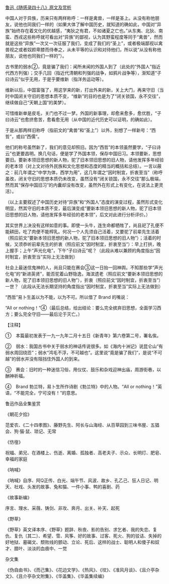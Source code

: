 [鲁迅《随感录四十八》原文及赏析](https://www.vrrw.net/wx/7562.html)

中国人对于异族，历来只有两样称呼：一样是禽兽，一样是圣上。从没有称他朋友，说他也同我们一样的（如果大体了解中国历史，就知道的确如此，中国对“异族”始终存在着文化的优越感，“夷狄之有君，不如诸夏之亡也。”从东夷、北狄、南蛮、西戎这些称呼就可看出对“异族”的鄙视，认为其野蛮程度等同于“禽兽”，然而就是这些“异族”一次又一次征服了我们，变成了我们的“圣上”，或者极端鄙视以禽兽视之或者奴颜卑膝而侍奉之，从未平等的认识和对待他们，所以说“从没有称他朋友，说他也同我们一样的”）。



古书里的弱水②，竟是骗了我们：闻所未闻的外国人到了（此处的“外国人”指近代西方列强）；交手几回（指近代清朝和列强的战争，如鸦片战争等），渐知道“子曰诗云”似乎无用，于是乎要维新（指洋务运动等）。

维新以后，中国富强了，用这学来的新，打出外来的新，关上大门，再来守旧（当时中国闭关守旧的思想本质不变，“维新”的目的也是为了“闭关锁国，永不交往”，继续做自己“天朝上国”的美梦）。

可惜维新单是皮毛，关门也不过一梦。外国的新事理，却愈来愈多，愈优胜，“子曰诗云”也愈挤愈苦，愈看愈无用（从中国的近代历史可以证明，的确如此）。

于是从那两样旧称呼（指前文的“禽兽”和“圣上”）以外，别想了一样新号：“西哲”，或曰“西儒”。

他们的称号虽然新了，我们的意见却照旧。因为“西哲”的本领虽然要学，“子曰诗云”也更要昌明。换几句话，便是学了外国本领，保存中国旧习。本领要新，思想要旧。要新本领旧思想的新人物，驼了旧本领旧思想的旧人物，请他发挥多年经验的老本领（对上文对待外民族和文化思想和态度的精当的概括和总结）。一言以蔽之：前几年谓之“中学为体，西学为用”，这几年谓之“因时制宜，折衷至当”（称呼虽改，闭关守旧的思想本质仍未改变，虽然没有“闭关锁国，永不交往”那么极端，然而其“保存中国旧习”的内囊却没有改变，虽然外在形式上有变化，在说法上更灵活）。

（以上主要叙述了中国历史对待“异族”和“外国人”态度的演变过程，虽然形式变化明显，然其守旧的本质不变，最后演变成“要新本领旧思想的新人物，驼了旧本领旧思想的旧人物，请他发挥多年经验的老本领”，后文对此进行分析评价。）

其实世界上决没有这样如意的事。即使一头牛，连生命都牺牲了，尚且祀了孔便不能耕田，吃了肉便不能榨乳。何况一个人先须自己活着，又要驼了前辈先生活着（照应前文“要新本领旧思想的新人物，驼了旧本领旧思想的旧人物”）；活着的时候，又须恭听前辈先生的折衷（照应前文“因时制宜，折衷至当”）：早上打拱，晚上握手；上午“声光化电”，下午“子曰诗云”呢？（此段从难以兼顾的角度指出“因时制宜，折衷至当”实际上无法做到）

社会上最迷信鬼神的人，尚且只能在赛会③这一日抬一回神舆。不知那些学“声光化电”的“新进英贤”，能否驼着山野隐逸，海滨遗老（照应前文“要新本领旧思想的新人物，驼了旧本领旧思想的旧人物”），折衷（照应前文“因时制宜，折衷至当”）一世？（此段从无法长期坚持的角度指出“因时制宜，折衷至当”实际上无法做到）

“西哲”易卜生盖以为不能，以为不可。所以借了 Brand 的嘴说：

“All or nothing！”④（最后总结，给出结论：要么完全摈弃旧思想，全面学习西方；要么完全守旧——最后沦于灭亡。）





【注释】

①　本篇最初发表于一九一九年二月十五日《新青年》第六卷第二号，署名俟。

②　弱水：我国古书中关于弱水的神话传说很多。如《海内十洲记》说昆仑山“有弱水周回绕匝”；弱水“鸿毛不浮，不可越也”。这里说“竟是骗了我们”，是说“不可越”的弱水并没有阻挡住外国人的到来。

③　赛会：旧时的一种迷信习俗，用仪仗、鼓乐和杂戏迎神出庙，周游街巷，以酬神祈福。

④　Brand 勃兰特，易卜生所作诗剧《勃兰特》中的人物。“All or nothing！”英语，“不能完全，宁可没有！”的意思。

鲁迅作品全集鉴赏

《朝花夕拾》

范爱农、《二十四孝图》、藤野先生、阿长与山海经、从百草园到三味书屋、五猖会、狗·猫·鼠、琐记、无常

《仿徨》

祝福、弟兄、在酒楼上、伤逝、离婚、孤独者、高老夫子、示众、长明灯、肥皂、幸福的家庭

《呐喊》

《呐喊》自序、阿Q正传、白光、端午节、风波、故乡、孔乙己、狂人日记、明天、社戏、头发的故事、兔和猫、一件小事、鸭的喜剧、药

《故事新编》

序言、理水、采薇、铸剑、非攻、奔月、出关、补天、起死

《野草》

《野草》英文译本序、《野草》题辞、秋夜、影的告别、求乞者、我的失恋、复仇、复仇〔其二〕、希望、雪、风筝、好的故事、过客、死火、狗的驳诘、失掉的好地狱、墓碣文、颓败线的颤动、立论、死后、这样的战士、聪明人和傻子和奴才、腊叶、淡淡的血痕中、一觉

杂文集



《伪自由书》、《而己集》、《花边文学》、《热风》、《坟》、《准风月谈》、《且介亭杂文》、《且介亭杂文附集》、《华盖集》、《华盖集续编》

